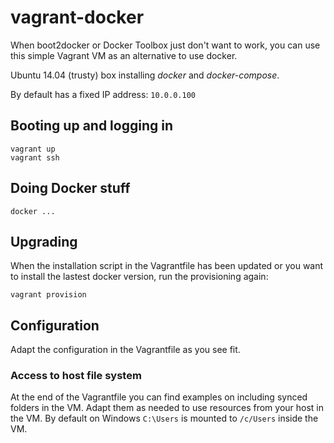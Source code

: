 vagrant-docker
==============

When boot2docker or Docker Toolbox just don't want to work, you can use this simple Vagrant VM as an alternative to use docker.

Ubuntu 14.04 (trusty) box installing *docker* and *docker-compose*.

By default has a fixed IP address: `10.0.0.100`


Booting up and logging in
-------------------------

```
vagrant up
vagrant ssh
```


Doing Docker stuff
------------------

```
docker ...
```


Upgrading
---------

When the installation script in the Vagrantfile has been updated or you want to install the lastest docker version, run the provisioning again:

```
vagrant provision
```


Configuration
-------------

Adapt the configuration in the Vagrantfile as you see fit.

### Access to host file system
At the end of the Vagrantfile you can find examples on including synced folders in the VM.
Adapt them as needed to use resources from your host in the VM.
By default on Windows `C:\Users` is mounted to `/c/Users` inside the VM.
